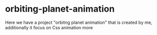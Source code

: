# orbiting-planet-animation

Here we have a project "orbitng planet animation" that is created by me, additionally it focus on Css animation more
